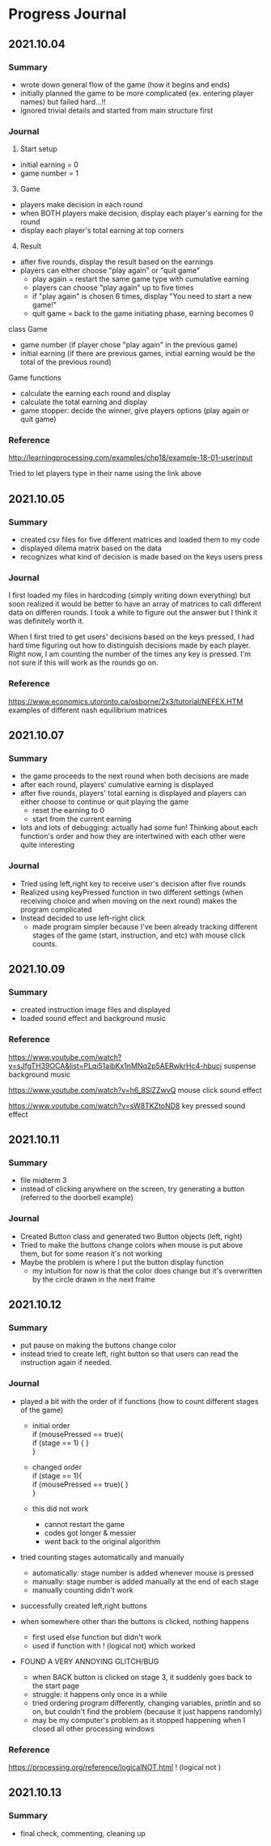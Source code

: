 # Progress Journal

## 2021.10.04
### Summary
- wrote down general flow of the game (how it begins and ends)
- initially planned the game to be more complicated (ex. entering player names) but failed hard...!!
- ignored trivial details and started from main structure first 

### Journal
1. Start setup
- initial earning = 0
- game number = 1

3. Game 
- players make decision in each round
- when BOTH players make decision, display each player's earning for the round
- display each player's total earning at top corners

4. Result
- after five rounds, display the result based on the earnings
- players can either choose "play again" or "quit game"
  - play again = restart the same game type with cumulative earning
  - players can choose "play again" up to five times
  - if "play again" is chosen 6 times, display "You need to start a new game!"
  - quit game = back to the game initiating phase, earning becomes 0

 
 
 class Game 
 - game number (if player chose "play again" in the previous game)
 - initial earning (if there are previous games, initial earning would be the total of the previous round)
 
 Game functions
 - calculate the earning each round and display
 - calculate the total earning and display
 - game stopper: decide the winner, give players options (play again or quit game)


### Reference
http://learningprocessing.com/examples/chp18/example-18-01-userinput

Tried to let players type in their name using the link above

## 2021.10.05
### Summary
- created csv files for five different matrices and loaded them to my code
- displayed dilema matrix based on the data
- recognizes what kind of decision is made based on the keys users press

### Journal
I first loaded my files in hardcoding (simply writing down everything) but soon realized it would be better to have an array of matrices
to call different data on differen rounds. I took a while to figure out the answer but I think it was definitely worth it.

When I first tried to get users' decisions based on the keys pressed, I had hard time figuring out how to distinguish decisions made by each player.
Right now, I am counting the number of the times any key is pressed. I'm not sure if this will work as the rounds go on. 

### Reference
https://www.economics.utoronto.ca/osborne/2x3/tutorial/NEFEX.HTM   examples of different nash equilibrium matrices

## 2021.10.07
### Summary
- the game proceeds to the next round when both decisions are made
- after each round, players' cumulative earning is displayed
- after five rounds, players' total earning is displayed and players can either choose to continue or quit playing the game
  - reset the earning to 0
  - start from the current earning
- lots and lots of debugging: actually had some fun! Thinking about each function's order and how they are intertwined with each other were quite interesting

### Journal
- Tried using left,right key to receive user's decision after five rounds
- Realized using keyPressed function in two different settings (when receiving choice and when moving on the next round) makes the program complicated
- Instead decided to use left-right click
  - made program simpler because I've been already tracking different stages of the game (start, instruction, and etc) with mouse click counts.

## 2021.10.09
### Summary
- created instruction image files and displayed
- loaded sound effect and background music 

### Reference
https://www.youtube.com/watch?v=sJfgTH39OCA&list=PLqi51aibKx1nMNq2p5AERwkrHc4-hbucj     suspense background music

https://www.youtube.com/watch?v=h6_8SlZZwvQ           mouse click sound effect

https://www.youtube.com/watch?v=sW8TKZtoND8            key pressed sound effect


## 2021.10.11
### Summary
- file midterm 3
- instead of clicking anywhere on the screen, try generating a button (referred to the doorbell example)

### Journal
- Created Button class and generated two Button objects (left, right)
- Tried to make the buttons change colors when mouse is put above them, but for some reason it's not working
- Maybe the problem is where I put the button display function
  - my intuition for now is that the color does change but it's overwritten by the circle drawn in the next frame

## 2021.10.12
### Summary
- put pause on making the buttons change color
- instead tried to create left, right button so that users can read the instruction again if needed.

### Journal
- played a bit with the order of if functions (how to count different stages of the game)
  - initial order  
  if (mousePressed == true){  
    if (stage == 1) {  }  
  }

  - changed order  
  if (stage == 1){  
    if (mousePressed == true){ }  
  }  
  - this did not work
    - cannot restart the game 
    - codes got longer & messier
    - went back to the original algorithm

- tried counting stages automatically and manually
  - automatically: stage number is added whenever mouse is pressed
  - manually: stage number is added manually at the end of each stage
  - manually counting didn't work

- successfully created left,right buttons 
- when somewhere other than the buttons is clicked, nothing happens 
  - first used else function but didn't work  
  - used if function with ! (logical not) which worked 

- FOUND A VERY ANNOYING GLITCH/BUG
  - when BACK button is clicked on stage 3, it suddenly goes back to the start page
  - struggle: it happens only once in a while 
  - tried ordering program differently, changing variables, println and so on, but couldn't find the problem (because it just happens randomly)
  - may be my computer's problem as it stopped happening when I closed all other processing windows

### Reference
https://processing.org/reference/logicalNOT.html           ! (logical not )


## 2021.10.13
### Summary
- final check, commenting, cleaning up




